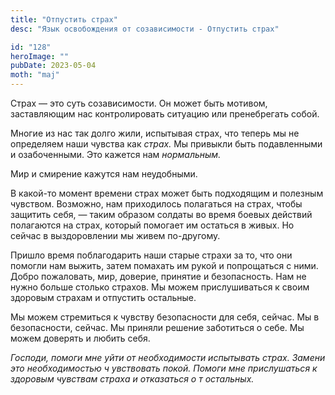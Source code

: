 ```yaml
---
title: "Отпустить страх"
desc: "Язык освобождения от созависимости - Отпустить страх"

id: "128"
heroImage: ""
pubDate: 2023-05-04
moth: "maj"
---
```


Страх — это суть созависимости. Он может быть мотивом, заставляющим нас
контролировать ситуацию или пренебрегать собой.

Многие из нас так долго жили, испытывая страх, что теперь мы не определяем
наши чувства как _страх._ Мы привыкли быть подавленными и озабоченными. Это
кажется нам _нормальным._

Мир и смирение кажутся нам неудобными.

В какой-то момент времени страх может быть подходящим и полезным чувством.
Возможно, нам приходилось полагаться на страх, чтобы защитить себя, — таким
образом солдаты во время боевых действий полагаются на страх, который помогает
им остаться в живых. Но сейчас в выздоровлении мы живем по-другому.

Пришло время поблагодарить наши старые страхи за то, что они помогли нам
выжить, затем помахать им рукой и попрощаться с ними. Добро пожаловать, мир,
доверие, принятие и безопасность. Нам не нужно больше столько страхов. Мы
можем прислушиваться к своим здоровым страхам и отпустить остальные.

Мы можем стремиться к чувству безопасности для себя, сейчас. Мы в
безопасности, сейчас. Мы приняли решение заботиться о себе. Мы можем доверять
и любить себя.

_Господи,_ _помоги_ _мне_ _уйти_ _от_ _необходимости_ _испытывать_ _страх._
_Замени_ _это_ _необходимостью_ _ч_ _увствовать_ _покой._ _Помоги_ _мне_
_прислушаться_ _к_ _здоровым_ _чувствам_ _страха_ _и_ _отказаться_ _о_ _т_
_остальных._
